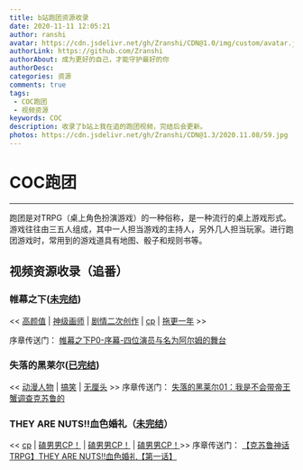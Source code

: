 ```yaml
---
title: b站跑团资源收录
date: 2020-11-11 12:05:21
author: ranshi
avatar: https://cdn.jsdelivr.net/gh/Zranshi/CDN@1.0/img/custom/avatar.jpg
authorLink: https://github.com/Zranshi
authorAbout: 成为更好的自己，才能守护最好的你
authorDesc:
categories: 资源
comments: true
tags:
 - COC跑团
 - 视频资源
keywords: COC
description: 收录了b站上我在追的跑团视频，完结后会更新。
photos: https://cdn.jsdelivr.net/gh/Zranshi/CDN@1.3/2020.11.08/59.jpg
---
```


# COC跑团

-----
跑团是对TRPG（桌上角色扮演游戏）的一种俗称，是一种流行的桌上游戏形式。游戏往往由三五人组成，其中一人担当游戏的主持人，另外几人担当玩家。进行跑团游戏时，常用到的游戏道具有地图、骰子和规则书等。

## 视频资源收录（追番）

### 帷幕之下([未完结](https://www.bilibili.com/video/av57206347))

<< [ 高颜值][s] | [神级画师][s] | [剧情二次创作][s] | [cp][s] | [拖更一年][s] >>

序章传送门：
[帷幕之下P0-序幕-四位演员与名为阿尔姆的舞台](https://www.bilibili.com/video/av40532147)

### 失落的黑莱尔([已完结](https://www.bilibili.com/video/av12942981))

<< [动漫人物][s] | [搞笑][s] | [无厘头][s] >>
序章传送门：
[失落的黑莱尔01：我是不会带帝王蟹调查克苏鲁的](https://www.bilibili.com/video/av12942981)

### THEY ARE NUTS!!血色婚礼（[未完结](https://www.bilibili.com/video/av330338514)）

<< [cp][s] | [磕男男CP！][s] | [磕男男CP！][s] | [磕男男CP！][s]>>
序章传送门：
[【克苏鲁神话TRPG】THEY ARE NUTS!!血色婚礼【第一话】](https://www.bilibili.com/video/av585079751)

[s]: https://zranshi.github.io/2020/11/11/COC%E8%B7%91%E5%9B%A2/
